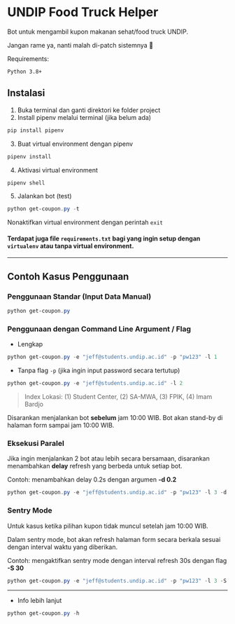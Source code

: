 # UNDIP Food Truck Helper

Bot untuk mengambil kupon makanan sehat/food truck UNDIP.

Jangan rame ya, nanti malah di-patch sistemnya 🤫


Requirements:
```
Python 3.8+
```

## Instalasi

1. Buka terminal dan ganti direktori ke folder project
2. Install pipenv melalui terminal (jika belum ada)
```PowerShell
pip install pipenv
```
3. Buat virtual environment dengan pipenv
```PowerShell
pipenv install
```
4. Aktivasi virtual environment
```PowerShell
pipenv shell
```
5. Jalankan bot (test)
```PowerShell
python get-coupon.py -t
```
Nonaktifkan virtual environment dengan perintah `exit`

#### Terdapat juga file `requirements.txt` bagi yang ingin setup dengan `virtualenv` atau tanpa virtual environment.

---

## Contoh Kasus Penggunaan

### Penggunaan Standar (Input Data Manual)

```PowerShell
python get-coupon.py
```

### Penggunaan dengan Command Line Argument / Flag

* Lengkap

```PowerShell
python get-coupon.py -e "jeff@students.undip.ac.id" -p "pw123" -l 1
```

* Tanpa flag `-p` (jika ingin input password secara tertutup)

```PowerShell
python get-coupon.py -e "jeff@students.undip.ac.id" -l 2
```

>Index Lokasi: (1) Student Center, (2) SA-MWA, (3) FPIK, (4) Imam Bardjo

Disarankan menjalankan bot **sebelum** jam 10:00 WIB. Bot akan stand-by di halaman form sampai jam 10:00 WIB.

### Eksekusi Paralel

Jika ingin menjalankan 2 bot atau lebih secara bersamaan, disarankan menambahkan **delay** refresh yang berbeda untuk setiap bot.

Contoh: menambahkan delay 0.2s dengan argumen **-d 0.2**

```PowerShell
python get-coupon.py -e "jeff@students.undip.ac.id" -p "pw123" -l 3 -d 0.2
```

### Sentry Mode

Untuk kasus ketika pilihan kupon tidak muncul setelah jam 10:00 WIB.

Dalam sentry mode, bot akan refresh halaman form secara berkala sesuai dengan interval waktu yang diberikan.

Contoh: mengaktifkan sentry mode dengan interval refresh 30s dengan flag **-S 30**

```PowerShell
python get-coupon.py -e "jeff@students.undip.ac.id" -p "pw123" -l 3 -S 30
```

---

* Info lebih lanjut

```PowerShell
python get-coupon.py -h
```

